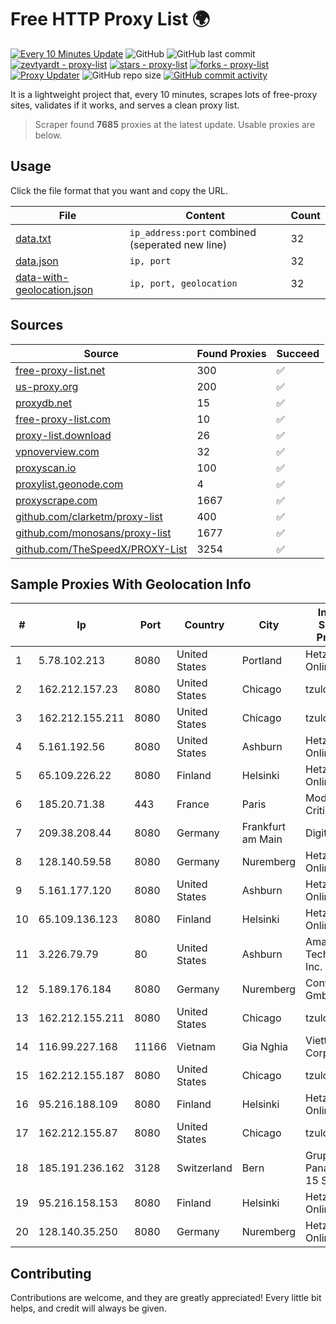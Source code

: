 
# Free HTTP Proxy List 🌍

[![Every 10 Minutes Update](https://github.com/mertguvencli/http-proxy-list/actions/workflows/main.yml/badge.svg?branch=main)](https://github.com/mertguvencli/http-proxy-list/actions/workflows/main.yml)
![GitHub](https://img.shields.io/github/license/mertguvencli/http-proxy-list)
![GitHub last commit](https://img.shields.io/github/last-commit/mertguvencli/http-proxy-list)
[![zevtyardt - proxy-list](https://img.shields.io/static/v1?label=zevtyardt&message=proxy-list&color=blue&logo=github)](https://github.com/zevtyardt/proxy-list "Go to GitHub repo")
[![stars - proxy-list](https://img.shields.io/github/stars/zevtyardt/proxy-list?style=social)](https://github.com/zevtyardt/proxy-list)
[![forks - proxy-list](https://img.shields.io/github/forks/zevtyardt/proxy-list?style=social)](https://github.com/zevtyardt/proxy-list)
[![Proxy Updater](https://github.com/zevtyardt/proxy-list/workflows/Proxy%20Updater/badge.svg)](https://github.com/zevtyardt/proxy-list/actions?query=workflow:"Proxy+Updater")
![GitHub repo size](https://img.shields.io/github/repo-size/zevtyardt/proxy-list)
[![GitHub commit activity](https://img.shields.io/github/commit-activity/m/zevtyardt/proxy-list?logo=commits)](https://github.com/zevtyardt/proxy-list/commits/main)

It is a lightweight project that, every 10 minutes, scrapes lots of free-proxy sites, validates if it works, and serves a clean proxy list.

> Scraper found **7685** proxies at the latest update. Usable proxies are below.

## Usage

Click the file format that you want and copy the URL.

|File|Content|Count|
|----|-------|-----|
|[data.txt](https://raw.githubusercontent.com/mertguvencli/http-proxy-list/main/proxy-list/data.txt)|`ip_address:port` combined (seperated new line)|32|
|[data.json](https://raw.githubusercontent.com/mertguvencli/http-proxy-list/main/proxy-list/data.json)|`ip, port`|32|
|[data-with-geolocation.json](https://raw.githubusercontent.com/mertguvencli/http-proxy-list/main/proxy-list/data-with-geolocation.json)|`ip, port, geolocation`|32|

## Sources

|Source|Found Proxies|Succeed|
|------|-------------|-------|
|[free-proxy-list.net](https://free-proxy-list.net)|300|✅|
|[us-proxy.org](https://www.us-proxy.org)|200|✅|
|[proxydb.net](http://proxydb.net)|15|✅|
|[free-proxy-list.com](https://free-proxy-list.com/?page=&port=&type%5B%5D=http&type%5B%5D=https&up_time=0&search=Search)|10|✅|
|[proxy-list.download](https://www.proxy-list.download/HTTP)|26|✅|
|[vpnoverview.com](https://vpnoverview.com/privacy/anonymous-browsing/free-proxy-servers)|32|✅|
|[proxyscan.io](https://www.proxyscan.io)|100|✅|
|[proxylist.geonode.com](https://proxylist.geonode.com/api/proxy-list?limit=300&page=1&sort_by=lastChecked&sort_type=desc&protocols=http,https)|4|✅|
|[proxyscrape.com](https://api.proxyscrape.com/v2/?request=displayproxies&protocol=http&timeout=10000&country=all&ssl=all&anonymity=all)|1667|✅|
|[github.com/clarketm/proxy-list](https://raw.githubusercontent.com/clarketm/proxy-list/master/proxy-list-raw.txt)|400|✅|
|[github.com/monosans/proxy-list](https://raw.githubusercontent.com/monosans/proxy-list/main/proxies/http.txt)|1677|✅|
|[github.com/TheSpeedX/PROXY-List](https://raw.githubusercontent.com/TheSpeedX/PROXY-List/master/http.txt)|3254|✅|


## Sample Proxies With Geolocation Info

|#|Ip|Port|Country|City|Internet Service Provider|
|-|--|----|-------|----|-------------------------|
|1|5.78.102.213|8080|United States|Portland|Hetzner Online GmbH|
|2|162.212.157.23|8080|United States|Chicago|tzulo, inc.|
|3|162.212.155.211|8080|United States|Chicago|tzulo, inc.|
|4|5.161.192.56|8080|United States|Ashburn|Hetzner Online GmbH|
|5|65.109.226.22|8080|Finland|Helsinki|Hetzner Online GmbH|
|6|185.20.71.38|443|France|Paris|Mod Mission Critical LLC|
|7|209.38.208.44|8080|Germany|Frankfurt am Main|DigitalOcean|
|8|128.140.59.58|8080|Germany|Nuremberg|Hetzner Online GmbH|
|9|5.161.177.120|8080|United States|Ashburn|Hetzner Online GmbH|
|10|65.109.136.123|8080|Finland|Helsinki|Hetzner Online GmbH|
|11|3.226.79.79|80|United States|Ashburn|Amazon Technologies Inc.|
|12|5.189.176.184|8080|Germany|Nuremberg|Contabo GmbH|
|13|162.212.155.211|8080|United States|Chicago|tzulo, inc.|
|14|116.99.227.168|11166|Vietnam|Gia Nghia|Viettel Corporation|
|15|162.212.155.187|8080|United States|Chicago|tzulo, inc.|
|16|95.216.188.109|8080|Finland|Helsinki|Hetzner Online GmbH|
|17|162.212.155.87|8080|United States|Chicago|tzulo, inc.|
|18|185.191.236.162|3128|Switzerland|Bern|Grupo Panaglobal 15 S.A|
|19|95.216.158.153|8080|Finland|Helsinki|Hetzner Online GmbH|
|20|128.140.35.250|8080|Germany|Nuremberg|Hetzner Online GmbH|



## Contributing

Contributions are welcome, and they are greatly appreciated! Every
little bit helps, and credit will always be given.

